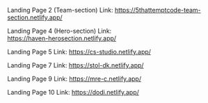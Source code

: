 Landing Page 2 (Team-section) Link:
https://5thattemptcode-team-section.netlify.app/

Landing Page 4 (Hero-section) Link:  
https://haven-herosection.netlify.app/

Landing Page 5 Link:
https://cs-studio.netlify.app/

Landing Page 7 Link:
https://stol-dk.netlify.app/

Landing Page 9 Link:
https://mre-c.netlify.app/

Landing Page 10 Link:
https://dodi.netlify.app/
